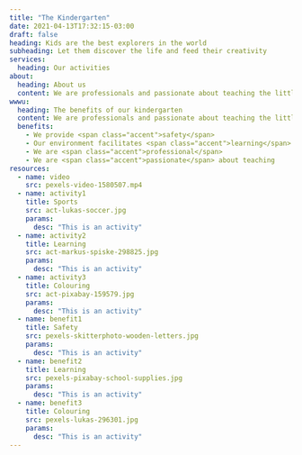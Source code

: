 ```yaml
---
title: "The Kindergarten"
date: 2021-04-13T17:32:15-03:00
draft: false
heading: Kids are the best explorers in the world
subheading: Let them discover the life and feed their creativity
services:
  heading: Our activities
about:
  heading: About us
  content: We are professionals and passionate about teaching the little ones the fundamental scholar concepts and helping them to give their first steps toward developing their creativity and vision about the life.
wwwu:
  heading: The benefits of our kindergarten
  content: We are professionals and passionate about teaching the little ones the fundamental scholar concepts and helping them to give their first steps toward developing their creativity and vision about the life.
  benefits:
    - We provide <span class="accent">safety</span>
    - Our environment facilitates <span class="accent">learning</span>
    - We are <span class="accent">professional</span>
    - We are <span class="accent">passionate</span> about teaching
resources:
  - name: video
    src: pexels-video-1580507.mp4
  - name: activity1
    title: Sports
    src: act-lukas-soccer.jpg
    params:
      desc: "This is an activity"
  - name: activity2
    title: Learning
    src: act-markus-spiske-298825.jpg
    params:
      desc: "This is an activity"
  - name: activity3
    title: Colouring
    src: act-pixabay-159579.jpg
    params:
      desc: "This is an activity"
  - name: benefit1
    title: Safety
    src: pexels-skitterphoto-wooden-letters.jpg
    params:
      desc: "This is an activity"
  - name: benefit2
    title: Learning
    src: pexels-pixabay-school-supplies.jpg
    params:
      desc: "This is an activity"
  - name: benefit3
    title: Colouring
    src: pexels-lukas-296301.jpg
    params:
      desc: "This is an activity"
---
```



